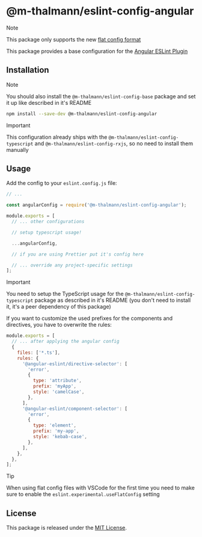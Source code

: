 # @m-thalmann/eslint-config-angular

> [!NOTE]  
> This package only supports the new [flat config format](https://eslint.org/docs/latest/use/configure/configuration-files-new)

This package provides a base configuration for the [Angular ESLint Plugin](https://github.com/angular-eslint/angular-eslint/)

## Installation

> [!NOTE]
> You should also install the `@m-thalmann/eslint-config-base` package and set it up like described in it's README

```bash
npm install --save-dev @m-thalmann/eslint-config-angular
```

> [!IMPORTANT]  
> This configuration already ships with the `@m-thalmann/eslint-config-typescript` and `@m-thalmann/eslint-config-rxjs`, so no need to install them manually

## Usage

Add the config to your `eslint.config.js` file:

```javascript
// ...

const angularConfig = require('@m-thalmann/eslint-config-angular');

module.exports = [
  // ... other configurations

  // setup typescript usage!

  ...angularConfig,

  // if you are using Prettier put it's config here

  // ... override any project-specific settings
];
```

> [!Important]
> You need to setup the TypeScript usage for the `@m-thalmann/eslint-config-typescript` package as described in it's README (you don't need to install it, it's a peer dependency of this package)

If you want to customize the used prefixes for the components and directives, you have to overwrite the rules:

```javascript
module.exports = [
  // ... after applying the angular config
  {
    files: ['*.ts'],
    rules: {
      '@angular-eslint/directive-selector': [
        'error',
        {
          type: 'attribute',
          prefix: 'myApp',
          style: 'camelCase',
        },
      ],
      '@angular-eslint/component-selector': [
        'error',
        {
          type: 'element',
          prefix: 'my-app',
          style: 'kebab-case',
        },
      ],
    },
  },
];
```

> [!Tip]
> When using flat config files with VSCode for the first time you need to make sure to enable the `eslint.experimental.useFlatConfig` setting

## License

This package is released under the [MIT License](LICENSE).
